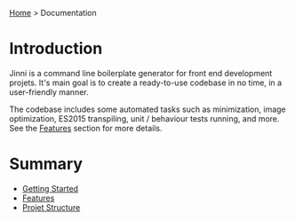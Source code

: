 [Features]: features.md
[Getting Started]: getting-started.md
[Home]: ../README.md
[Projet Structure]: project-structure.md

[Home] > Documentation

# Introduction

Jinni is a command line boilerplate generator for front end development projets.
It's main goal is to create a ready-to-use codebase in no time, in a user-friendly manner.

The codebase includes some automated tasks such as minimization, image optimization,
ES2015 transpiling, unit / behaviour tests running, and more. See the [Features] section for more details.

# Summary

* [Getting Started]
* [Features]
* [Projet Structure]
